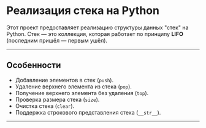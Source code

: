 # Реализация стека на Python

Этот проект предоставляет реализацию структуры данных "стек" на Python. Стек — это коллекция, которая работает по принципу **LIFO** (последним пришёл — первым ушёл).

---

## Особенности

- Добавление элементов в стек (`push`).
- Удаление верхнего элемента из стека (`pop`).
- Получение верхнего элемента без удаления (`top`).
- Проверка размера стека (`size`).
- Очистка стека (`clear`).
- Поддержка строкового представления стека (`__str__`).

---

